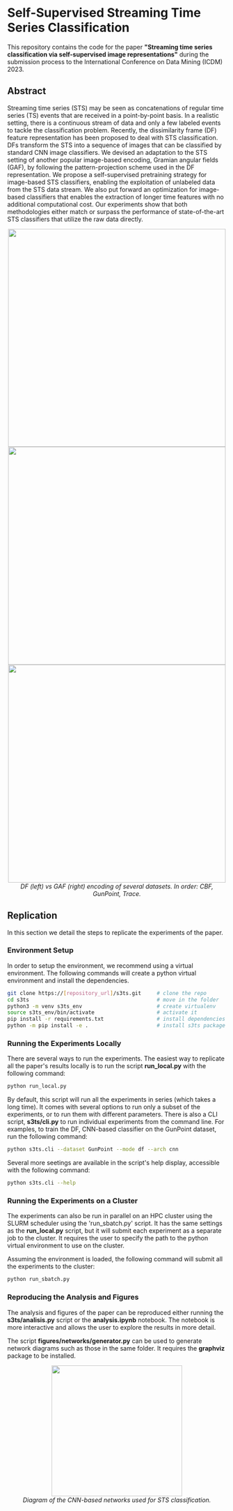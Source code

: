 # Self-Supervised Streaming Time Series Classification

This repository contains the code for the paper **"Streaming time series classification via self-supervised image representations"** during the submission process to the International Conference on Data Mining (ICDM) 2023.

## Abstract

Streaming time series (STS) may be seen as concatenations of regular time series (TS) events that are received in a point-by-point basis. In a realistic setting, there is a continuous stream of data and only a few labeled events to tackle the classification problem. Recently, the dissimilarity frame (DF) feature representation has been proposed to deal with STS classification. DFs transform the STS into a sequence of images that can be classified by standard CNN image classifiers. We devised an adaptation to the STS setting of another popular image-based encoding, Gramian angular fields (GAF), by following the pattern-projection scheme used in the DF representation. We propose a self-supervised pretraining strategy for image-based STS classifiers, enabling the exploitation of unlabeled data from the STS data stream. We also put forward an optimization for image-based classifiers that enables the extraction of longer time features with no additional computational cost. Our experiments show that both methodologies either match or surpass the performance of state-of-the-art STS classifiers that utilize the raw data directly.

<p align="center">
<img src="figures/encodings/enc_CBF.png" alt="" width="500"/> </br>
<img src="figures/encodings/enc_GunPoint.png" alt="" width="500"/> </br>
<img src="figures/encodings/enc_Trace.png" alt="" width="500"/> </br>
<em>DF (left) vs GAF (right) encoding of several datasets. In order: CBF, GunPoint, Trace.</em>
</p>

## Replication

In this section we detail the steps to replicate the experiments of the paper.

### Environment Setup

In order to setup the environment, we recommend using a virtual environment. The following commands will create a python virtual environment and install the dependencies.

```bash
git clone https://[repository_url]/s3ts.git     # clone the repo
cd s3ts                                         # move in the folder
python3 -m venv s3ts_env                        # create virtualenv
source s3ts_env/bin/activate                    # activate it
pip install -r requirements.txt                 # install dependencies
python -m pip install -e .                      # install s3ts package
```

### Running the Experiments Locally

There are several ways to run the experiments. The easiest way to replicate all the paper's results locally is to run the script **run_local.py** with the following command:

```bash
python run_local.py
```
By default, this script will run all the experiments in series (which takes a long time). It comes with several options to run only a subset of the experiments, or to run them with different parameters. There is also a CLI script, **s3ts/cli.py** to run individual experiments from the command line. For examples, to train the DF, CNN-based classifier on the GunPoint dataset, run the following command:

```bash
python s3ts.cli --dataset GunPoint --mode df --arch cnn
```

Several more seetings are available in the script's help display, accessible with the following command:

```bash
python s3ts.cli --help
```

### Running the Experiments on a Cluster

The experiments can also be run in parallel on an HPC cluster using the SLURM scheduler using the 'run_sbatch.py' script. It has the same settings as the **run_local.py** script, but it will submit each experiment as a separate job to the cluster. It requires the user to specify the path to the python virtual environment to use on the cluster.

Assuming the environment is loaded, the following command will submit all the experiments to the cluster:

```bash
python run_sbatch.py
```

### Reproducing the Analysis and Figures

The analysis and figures of the paper can be reproduced either running the **s3ts/analisis.py** script or the **analysis.ipynb** notebook. The notebook is more interactive and allows the user to explore the results in more detail.

The script **figures/networks/generator.py** can be used to generate network diagrams such as those in the same folder. It requires the **graphviz** package to be installed.

<p align="center">
<img src="figures/networks/img-cnn.png" alt="" width="300"/> </br>
<em> Diagram of the CNN-based networks used for STS classification. </em>
</p>